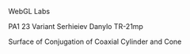 WebGL Labs

PA1 23 Variant Serhieiev Danylo TR-21mp

Surface of Conjugation of Coaxial Cylinder and Cone
